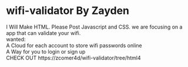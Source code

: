 # wifi-validator  By Zayden
I Will Make HTML. Please Post Javascript and CSS. we are focusing on a app that can validate your wifi.
</br >
wanted:
</br >
A Cloud for each account to store wifi passwords online
</br >
A Way for you to login or sign up
</br >
CHECK OUT https://zcomer4d/wifi-validator/tree/html4
